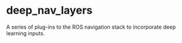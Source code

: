 # deep_nav_layers
A series of plug-ins to the ROS navigation stack to incorporate deep learning inputs.
